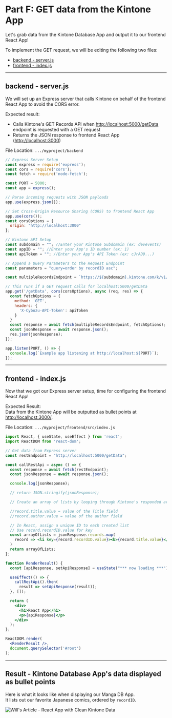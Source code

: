 # Part F: GET data from the Kintone App

Let's grab data from the Kintone Database App and output it to our frontend React App!

To implement the GET request, we will be editing the following two files:
  * [backend - server.js](#backend---serverjs)
  * [frontend - index.js](#frontend---indexjs)

---

## backend - server.js
We will set up an Express server that calls Kintone on behalf of the frontend React App to avoid the CORS error.

Expected result:
  * Calls Kintone's GET Records API when <http://localhost:5000/getData> endpoint is requested with a GET request
  * Returns the JSON response to frontend React App (<http://localhost:3000>)

File Location: `.../myproject/backend`

```js
// Express Server Setup
const express = require('express');
const cors = require('cors');
const fetch = require('node-fetch');

const PORT = 5000;
const app = express();

// Parse incoming requests with JSON payloads
app.use(express.json());

// Set Cross-Origin Resource Sharing (CORS) to frontend React App
app.use(cors());
const corsOptions = {
  origin: "http://localhost:3000"
};

// Kintone API Setup
const subdomain = ""; //Enter your Kintone Subdomain (ex: devevents)
const appID = ""; //Enter your App's ID number (ex: 1)
const apiToken = ""; //Enter your App's API Token (ex: cJrAD9...)

// Append a Query Parameters to the Request Endpoint
const parameters = "query=order by recordID asc";

const multipleRecordsEndpoint = `https://${subdomain}.kintone.com/k/v1/records.json?app=${appID}&${parameters}`

// This runs if a GET request calls for localhost:5000/getData
app.get('/getData', cors(corsOptions), async (req, res) => {
  const fetchOptions = {
    method: 'GET',
    headers: {
      'X-Cybozu-API-Token': apiToken
    }
  }
  const response = await fetch(multipleRecordsEndpoint, fetchOptions);
  const jsonResponse = await response.json();
  res.json(jsonResponse);
});

app.listen(PORT, () => {
  console.log(`Example app listening at http://localhost:${PORT}`);
});
```

---

## frontend - index.js
Now that we got our Express server setup, time for configuring the frontend React App!  

Expected Result:  
Data from the Kintone App will be outputted as bullet points at <http://localhost:3000/>.

File Location: `.../myproject/frontend/src/index.js`

```jsx
import React, { useState, useEffect } from 'react';
import ReactDOM from 'react-dom';

// Get data from Express server
const restEndpoint = "http://localhost:5000/getData";

const callRestApi = async () => {
  const response = await fetch(restEndpoint);
  const jsonResponse = await response.json();

  console.log(jsonResponse);

  // return JSON.stringify(jsonResponse);

  // Create an array of lists by looping through Kintone's responded array

  //record.title.value = value of the Title field
  //record.author.value = value of the author field

  // In React, assign a unique ID to each created list
  // Use record.recordID.value for key
  const arrayOfLists = jsonResponse.records.map(
    record => <li key={record.recordID.value}><b>{record.title.value}</b> written by {record.author.value}</li>
  )
  return arrayOfLists;
};

function RenderResult() {
  const [apiResponse, setApiResponse] = useState("*** now loading ***");

  useEffect(() => {
    callRestApi().then(
      result => setApiResponse(result));
  }, []);

  return (
    <div>
      <h1>React App</h1>
      <p>{apiResponse}</p>
    </div>
  );
};

ReactDOM.render(
  <RenderResult />,
  document.querySelector('#root')
);
```

---

## Result - Kintone Database App's data displayed as bullet points

Here is what it looks like when displaying our Manga DB App.  
It lists out our favorite Japanese comics, ordered by `recordID`.

![Will's Article - React App with Clean Kintone Data](https://res.cloudinary.com/practicaldev/image/fetch/s--mL-QZl81--/c_limit%2Cf_auto%2Cfl_progressive%2Cq_auto%2Cw_880/https://dev-to-uploads.s3.amazonaws.com/uploads/articles/4qj4lm74w34y3kct44px.png)
